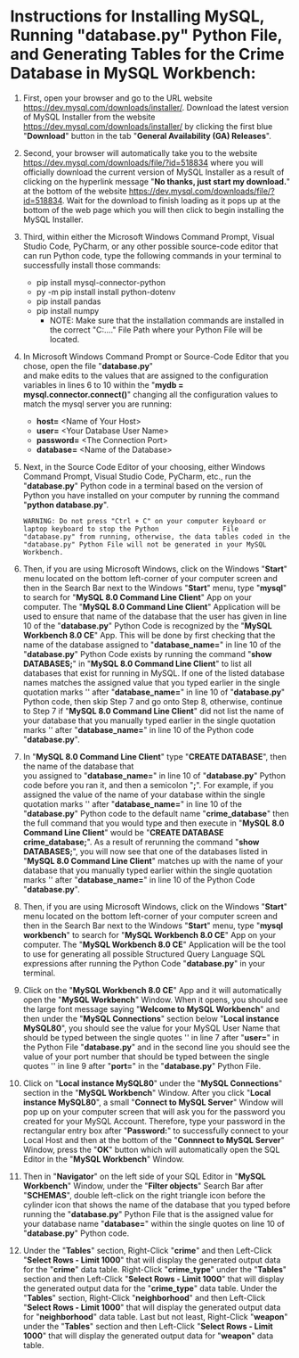 # Instructions for Installing MySQL, Running "database.py" Python File, and Generating Tables for the Crime Database in MySQL Workbench:

1. First, open your browser and go to the URL website https://dev.mysql.com/downloads/installer/. Download the
   latest version of MySQL Installer from the website https://dev.mysql.com/downloads/installer/ by clicking the first blue "**Download**" button in the tab "**General Availability (GA) Releases**".
   
2. Second, your browser will automatically take you to the website https://dev.mysql.com/downloads/file/?id=518834 
   where you will officially download the current version of MySQL Installer as a result of clicking on the hyperlink message "**No thanks, just start my download.**" at the bottom of the website https://dev.mysql.com/downloads/file/?id=518834. Wait for the download to finish loading as it pops up at the bottom of the web page which you will then click to begin installing the MySQL Installer.   

3. Third, within either the Microsoft Windows Command Prompt, Visual Studio Code, PyCharm, or any other possible
   source-code editor that can run Python code, type the following commands in your terminal to successfully install those commands:
   * pip install mysql-connector-python
   * py -m pip install install python-dotenv
   * pip install pandas
   * pip install numpy
      - NOTE: Make sure that the installation commands are installed in the correct "C:\...." File Path where your  Python File will be located. 

4. In Microsoft Windows Command Prompt or Source-Code Editor that you chose, open the file "**database.py**"  
   and make edits to the values that are assigned to the configuration variables in lines 6 to 10             within the "**mydb = mysql.connector.connect()**" changing all the configuration values to match the mysql server you are running:
   - **host=** <Name of Your Host\>
   - **user=** <Your Database User Name\>
   - **password=** <The Connection Port\>
   - **database=** <Name of the Database\>

5. Next, in the Source Code Editor of your choosing, either Windows Command Prompt, Visual Studio Code, 
   PyCharm, etc., run the "**database.py**" Python code in a terminal based on the version of Python you have installed on your computer by running the command "**python database.py**".
   ```
   WARNING: Do not press "Ctrl + C" on your computer keyboard or laptop keyboard to stop the Python                File "database.py" from running, otherwise, the data tables coded in the "database.py" Python File will not be generated in your MySQL Workbench.
   ```

6. Then, if you are using Microsoft Windows, click on the Windows "**Start**" menu located on the bottom left-corner
   of your computer screen and then in the Search Bar next to the Windows "**Start**" menu, type "**mysql**" to search for "**MySQL 8.0 Command Line Client**" App on your computer. The "**MySQL 8.0 Command Line Client**" Application will be used to ensure that name of the database that the user has given in line 10                  of the "**database.py**" Python Code is recognized by the "**MySQL Workbench 8.0 CE**" App. This will           be done  by first checking that the name of the database assigned to "**database_name=**" in line 10             of the "**database.py**" Python Code exists by running the command "**show DATABASES;**" in "**MySQL 8.0 Command Line Client**" to list all databases that exist for running in MySQL. If one of the listed database names matches the assigned value that you typed earlier in the single quotation marks '' after "**database_name=**" in line 10 of "**database.py**" Python code, then skip Step 7 and go onto Step 8, otherwise, continue to Step 7   if "**MySQL 8.0 Command Line Client**" did not list the name of your database that you manually typed earlier in the single quotation marks '' after "**database_name=**" in line 10 of the Python code "**database.py**".

7. In "**MySQL 8.0 Command Line Client**" type "**CREATE DATABASE**", then the name of the database that            
   you assigned to "**database_name=**" in line 10 of "**database.py**" Python code before you ran it, and then a semicolon "**;**". For example, if you assigned the value of the name of your database within the single quotation marks '' after "**database_name=**" in line 10 of the "**database.py**" Python code to the default name "**crime_database**" then the full command that you would type and then execute in "**MySQL 8.0 Command Line Client**" would be "**CREATE DATABASE crime_database;**". As a result of rerunning the                     command "**show DATABASES;**", you will now see that one of the databases listed in "**MySQL 8.0 Command Line Client**" matches up with the name of your database that you manually typed earlier within the single quotation marks '' after "**database_name=**" in line 10 of the Python Code "**database.py**".

8. Then, if you are using Microsoft Windows, click on the Windows "**Start**" menu located on the bottom
   left-corner of your computer screen and then in the Search Bar next to the Windows "**Start**" menu,             type "**mysql workbench**" to search for "**MySQL Workbench 8.0 CE**" App on your computer. The "**MySQL Workbench 8.0 CE**" Application will be the tool to use for generating all possible Structured Query Language SQL expressions after running the Python Code "**database.py**" in your terminal.

9. Click on the "**MySQL Workbench 8.0 CE**" App and it will automatically open the "**MySQL Workbench**"
   Window. When it opens, you should see the large font message saying "**Welcome to MySQL Workbench**" and then under the "**MySQL Connections**" section below "**Local instance MySQL80**", you should see the value for your MySQL User Name that should be typed between the single quotes '' in line 7 after "**user=**" in the Python  File "**database.py**" and in the second line you should see the value of your port number that should be typed between the single quotes '' in line 9 after "**port=**" in the "**database.py**" Python File. 

10. Click on "**Local instance MySQL80**" under the "**MySQL Connections**" section in the "**MySQL Workbench**" 
    Window. After you click "**Local instance MySQL80**", a small "**Connect to MySQL Server**" Window will pop up on your computer screen that will ask you for the password you created for your MySQL Account. Therefore, type your password in the rectangular entry box after "**Password:**" to successfully connect to your Local Host and then at the bottom of the "**Connnect to MySQL Server**" Window, press the "**OK**" button which will automatically open the SQL Editor in the "**MySQL Workbench**" Window.

11. Then in "**Navigator**" on the left side of your SQL Editor in "**MySQL Workbench**" Window,
    under the "**Filter objects**" Search Bar after "**SCHEMAS**", double left-click on the right            triangle icon before the cylinder icon that shows the name of the database that you typed                    before running the "**database.py**" Python File that is the assigned value for your database               name "**database=**" within the single quotes on line 10 of "**database.py**" Python code. 

12. Under the "**Tables**" section, Right-Click "**crime**" and then Left-Click "**Select Rows - Limit 1000**"
    that will display the generated output data for the "**crime**" data table. Right-Click "**crime_type**"      under the "**Tables**" section and then Left-Click "**Select Rows - Limit 1000**" that will display the generated output data for the "**crime_type**" data table. Under the "**Tables**" section,                 Right-Click "**neighborhood**" and then Left-Click "**Select Rows - Limit 1000**" that will display the generated output data for "**neighborhood**" data table. Last but not least, Right-Click "**weapon**"       under the "**Tables**" section and then Left-Click "**Select Rows - Limit 1000**" that will display the generated output data for "**weapon**" data table.